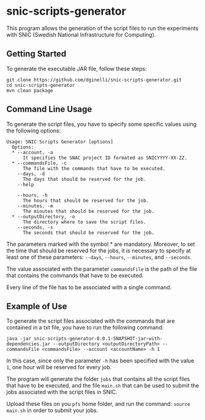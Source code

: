 # snic-scripts-generator
This program allows the generation of the script files to run the experiments with SNIC (Swedish National Infrastructure for Computing).

## Getting Started

To generate the executable JAR file, follow these steps:

```
git clone https://github.com/dginelli/snic-scripts-generator.git
cd snic-scripts-generator
mvn clean package
```

## Command Line Usage

To generate the script files, you have to specify some specific values using the following options:

```
Usage: SNIC Scripts Generator [options]
  Options:
  * --account, -a
      It specifies the SNAC project ID formated as SNICYYYY-XX-ZZ.
  * --commandsFile, -c
      The file with the commands that have to be executed.
    --days, -d
      The days that should be reserved for the job.
    --help

    --hours, -h
      The hours that should be reserved for the job.
    --minutes, -m
      The minutes that should be reserved for the job.
  * --outputDirectory, -o
      The directory where to save the script files.
    --seconds, -s
      The seconds that should be reserved for the job.
```

The parameters marked with the symbol * are mandatory. Moreover, to set the time that should be reserved for the jobs, it is necessary to specify at least one of these parameters: `--days`, `--hours`, `--minutes`, and `--seconds`.

The value associated with the parameter `commandsFile` is the path of the file that contains the commands that have to be executed.

Every line of the file has to be associated with a single command.

## Example of Use

To generate the script files associated with the commands that are contained in a txt file, you have to run the following command:

```
java -jar snic-scripts-generator-0.0.1-SNAPSHOT-jar-with-dependencies.jar --outputDirectory <outputDirectoryPath> --commandsFile <commandsFile> --account <accountName> -h 1
```

In this case, since only the parameter `-h` has been specified with the value `1`, one hour will be reserved for every job. 

The program will generate the folder `jobs` that contains all the script files that have to be executed, and the file `main.sh` that can be used to submit the jobs associated with the script files in SNIC.

Upload these files on you `pfs` home folder, and run the command: `source main.sh` in order to submit your jobs.
